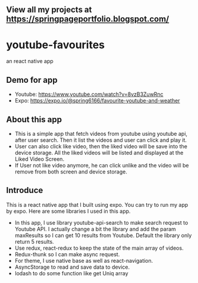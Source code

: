 ## View all my projects at https://springpageportfolio.blogspot.com/




# youtube-favourites
an react native app


## Demo for app
- Youtube: https://www.youtube.com/watch?v=8vzB3ZuwRnc
- Expo: https://expo.io/@spring6166/favourite-youtube-and-weather

## About this app
- This is a simple app that fetch videos from youtube using youtube api, after user search. Then it list the videos and user can click and play it.
- User can also click like video, then the liked video will be save into the device storage. All the liked videos will be listed and displayed at the Liked Video Screen.
- If User not like video anymore, he can click unlike and the video will be remove from both screen and device storage.

## Introduce
This is a react native app that I built using expo. You can try to run my app by expo.
Here are some libraries I used in this app.
+ In this app, I use library youtube-api-search to make search request to Youtube API. I actually change a bit the library and add the 
param maxResults so I can get 10 results from Youtube. Default the library only return 5 results.
+ Use redux, react-redux to keep the state of the main array of videos.
+ Redux-thunk so I can make async request.
+ For theme, I use native base as well as react-navigation.
+ AsyncStorage to read and save data to device.
+ lodash to do some function like get Uniq array

